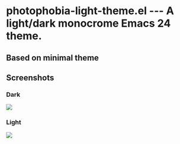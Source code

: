 # photophobia-light-theme.el --- A light/dark monocrome Emacs 24 theme.

##  Based on minimal theme

## Screenshots

### Dark

![](https://github.com/fmeyer/photophobia-theme/raw/master/screenshots/photophobia.png)

### Light

![](https://github.com/fmeyer/photophobia-theme/raw/master/screenshots/photophobia-light.png)

